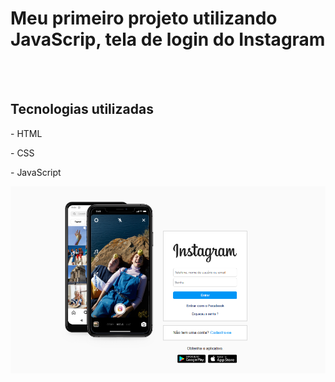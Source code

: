 <h1> Meu primeiro projeto utilizando JavaScrip, tela de login do Instagram</h1>
<br>
<br>

## Tecnologias utilizadas
<p>- HTML </p>
<p>- CSS </p>
<p>- JavaScript </p>

<img src="https://github.com/gustavosousa19/instagram/blob/main/assets/desktop.png?raw=true">
